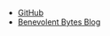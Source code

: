 - [GitHub](https://github.com/Darth-Knoppix)
- [Benevolent Bytes Blog](https://blog.sethcorker.com)
